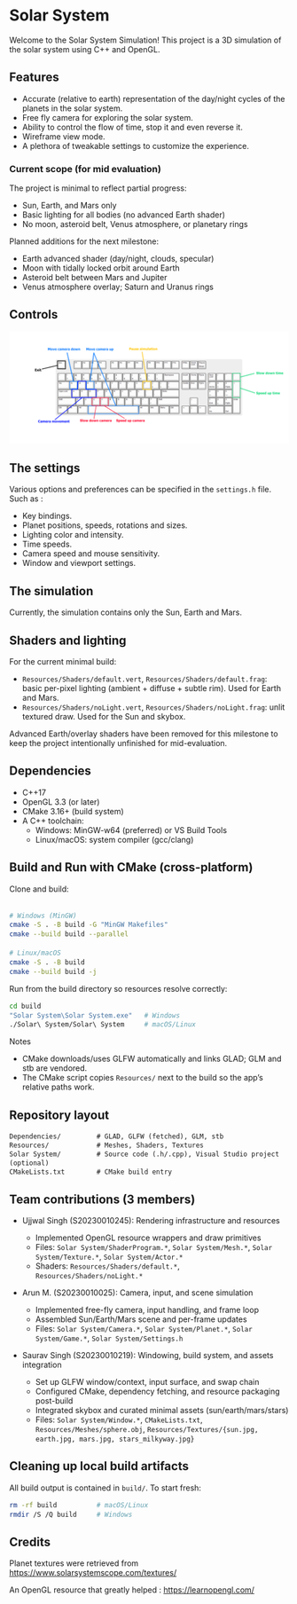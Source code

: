 # Solar System

Welcome to the Solar System Simulation! This project is a 3D simulation of the solar system using C++ and OpenGL.

## Features

- Accurate (relative to earth) representation of the day/night cycles of the planets in the solar system.
- Free fly camera for exploring the solar system.
- Ability to control the flow of time, stop it and even reverse it.
- Wireframe view mode.
- A plethora of tweakable settings to customize the experience.

### Current scope (for mid evaluation)

The project is minimal to reflect partial progress:

- Sun, Earth, and Mars only
- Basic lighting for all bodies (no advanced Earth shader)
- No moon, asteroid belt, Venus atmosphere, or planetary rings

Planned additions for the next milestone:

- Earth advanced shader (day/night, clouds, specular)
- Moon with tidally locked orbit around Earth
- Asteroid belt between Mars and Jupiter
- Venus atmosphere overlay; Saturn and Uranus rings

## Controls

![Keyboard controls](Resources/keyboard.png)

## The settings

Various options and preferences can be specified in the `settings.h` file.
Such as :

- Key bindings.
- Planet positions, speeds, rotations and sizes.
- Lighting color and intensity.
- Time speeds.
- Camera speed and mouse sensitivity.
- Window and viewport settings.

## The simulation

Currently, the simulation contains only the Sun, Earth and Mars.

## Shaders and lighting

For the current minimal build:

- `Resources/Shaders/default.vert`, `Resources/Shaders/default.frag`: basic per-pixel lighting (ambient + diffuse + subtle rim). Used for Earth and Mars.
- `Resources/Shaders/noLight.vert`, `Resources/Shaders/noLight.frag`: unlit textured draw. Used for the Sun and skybox.

Advanced Earth/overlay shaders have been removed for this milestone to keep the project intentionally unfinished for mid-evaluation.

## Dependencies

- C++17
- OpenGL 3.3 (or later)
- CMake 3.16+ (build system)
- A C++ toolchain:
  - Windows: MinGW-w64 (preferred) or VS Build Tools
  - Linux/macOS: system compiler (gcc/clang)

## Build and Run with CMake (cross‑platform)

Clone and build:

```bash

# Windows (MinGW)
cmake -S . -B build -G "MinGW Makefiles"
cmake --build build --parallel

# Linux/macOS
cmake -S . -B build
cmake --build build -j
```

Run from the build directory so resources resolve correctly:

```bash
cd build
"Solar System\Solar System.exe"   # Windows
./Solar\ System/Solar\ System     # macOS/Linux
```

Notes

- CMake downloads/uses GLFW automatically and links GLAD; GLM and stb are vendored.
- The CMake script copies `Resources/` next to the build so the app’s relative paths work.

## Repository layout

```
Dependencies/         # GLAD, GLFW (fetched), GLM, stb
Resources/            # Meshes, Shaders, Textures
Solar System/         # Source code (.h/.cpp), Visual Studio project (optional)
CMakeLists.txt        # CMake build entry
```

## Team contributions (3 members)

- Ujjwal Singh (S20230010245): Rendering infrastructure and resources

  - Implemented OpenGL resource wrappers and draw primitives
  - Files: `Solar System/ShaderProgram.*`, `Solar System/Mesh.*`, `Solar System/Texture.*`, `Solar System/Actor.*`
  - Shaders: `Resources/Shaders/default.*`, `Resources/Shaders/noLight.*`

- Arun M. (S20230010025): Camera, input, and scene simulation

  - Implemented free-fly camera, input handling, and frame loop
  - Assembled Sun/Earth/Mars scene and per-frame updates
  - Files: `Solar System/Camera.*`, `Solar System/Planet.*`, `Solar System/Game.*`, `Solar System/Settings.h`

- Saurav Singh (S20230010219): Windowing, build system, and assets integration
  - Set up GLFW window/context, input surface, and swap chain
  - Configured CMake, dependency fetching, and resource packaging post-build
  - Integrated skybox and curated minimal assets (sun/earth/mars/stars)
  - Files: `Solar System/Window.*`, `CMakeLists.txt`, `Resources/Meshes/sphere.obj`, `Resources/Textures/{sun.jpg, earth.jpg, mars.jpg, stars_milkyway.jpg}`

## Cleaning up local build artifacts

All build output is contained in `build/`. To start fresh:

```bash
rm -rf build          # macOS/Linux
rmdir /S /Q build     # Windows
```

## Credits

Planet textures were retrieved from https://www.solarsystemscope.com/textures/

An OpenGL resource that greatly helped : https://learnopengl.com/
